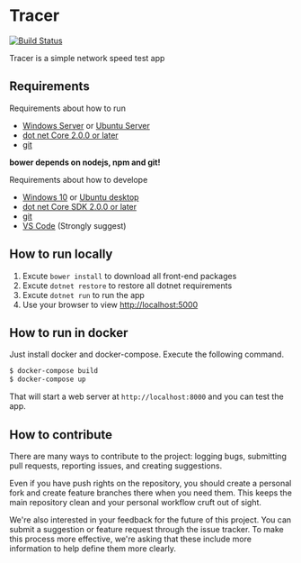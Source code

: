 # Tracer

[![Build Status](https://travis-ci.org/Anduin2017/Tracer.svg?branch=master)](https://travis-ci.org/Anduin2017/Tracer)

Tracer is a simple network speed test app

## Requirements

Requirements about how to run
* [Windows Server](http://www.microsoft.com/en-us/cloud-platform/windows-server) or [Ubuntu Server](https://www.ubuntu.com/server)
* [dot net Core 2.0.0 or later](https://github.com/dotnet/core/tree/master/release-notes)
* [git](https://git-scm.com)

**bower depends on nodejs, npm and git!**

Requirements about how to develope
* [Windows 10](http://www.microsoft.com/en-US/windows/) or [Ubuntu desktop](https://www.ubuntu.com/desktop)
* [dot net Core SDK 2.0.0 or later](https://github.com/dotnet/core/tree/master/release-notes)
* [git](https://git-scm.com)
* [VS Code](https://code.visualstudio.com) (Strongly suggest)

## How to run locally

1. Excute `bower install` to download all front-end packages
2. Excute `dotnet restore` to restore all dotnet requirements
3. Excute `dotnet run` to run the app
4. Use your browser to view [http://localhost:5000](http://localhost:5000)

## How to run in docker

Just install docker and docker-compose. Execute the following command.

```bash
$ docker-compose build
$ docker-compose up
```

That will start a web server at `http://localhost:8000` and you can test the app.


## How to contribute

There are many ways to contribute to the project: logging bugs, submitting pull requests, reporting issues, and creating suggestions.

Even if you have push rights on the repository, you should create a personal fork and create feature branches there when you need them. This keeps the main repository clean and your personal workflow cruft out of sight.

We're also interested in your feedback for the future of this project. You can submit a suggestion or feature request through the issue tracker. To make this process more effective, we're asking that these include more information to help define them more clearly.
